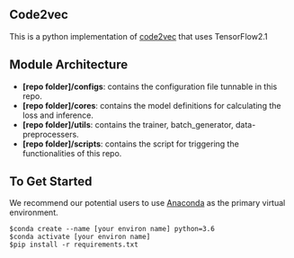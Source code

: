 ## Code2vec
This is a python implementation of [code2vec](https://arxiv.org/pdf/1803.09473.pdf) that uses TensorFlow2.1 

## Module Architecture
- **[repo folder]/configs**: contains the configuration file tunnable in this repo.
- **[repo folder]/cores**: contains the model definitions for calculating the loss and inference.
- **[repo folder]/utils**: contains the trainer, batch_generator, data-preprocessers.
- **[repo folder]/scripts**: contains the script for triggering the functionalities of this repo. 


## To Get Started
We recommend our potential users to use [Anaconda](https://www.anaconda.com/) as the primary virtual environment. 

```shell
$conda create --name [your environ name] python=3.6
$conda activate [your environ name]
$pip install -r requirements.txt
```	
